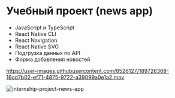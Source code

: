 # Учебный проект (news app)

- JavaScript и TypeScript
- React Native CLI
- React Navigation
- React Native SVG
- Подгрузка данных по API
- Форма добавления новостей

https://user-images.githubusercontent.com/8526127/189726368-16cd7b02-ef71-4875-9722-a39099a0e1a2.mov

![internship-project-news-app](https://user-images.githubusercontent.com/8526127/189963977-56c0c480-139b-4a62-916f-1ad596ff78dd.gif)
